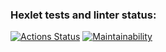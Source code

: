 ### Hexlet tests and linter status:
[![Actions Status](https://github.com/sva24/python-project-49/actions/workflows/hexlet-check.yml/badge.svg)](https://github.com/sva24/python-project-49/actions)
[![Maintainability](https://api.codeclimate.com/v1/badges/9b667465285fb0e8d03a/maintainability)](https://codeclimate.com/github/sva24/python-project-49/maintainability)
<script src="https://asciinema.org/a/4oG7bT9aVDVE3oTgQbb7owA2D.js" id="asciicast-4oG7bT9aVDVE3oTgQbb7owA2D" async="true"></script>
